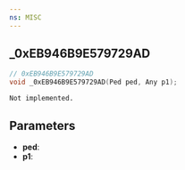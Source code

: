 ```yaml
---
ns: MISC
---
```

## _0xEB946B9E579729AD

```c
// 0xEB946B9E579729AD
void _0xEB946B9E579729AD(Ped ped, Any p1);
```

```
Not implemented.
```

## Parameters
* **ped**:
* **p1**:
